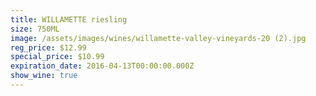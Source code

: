 ```yaml
---
title: WILLAMETTE riesling
size: 750ML
image: /assets/images/wines/willamette-valley-vineyards-20 (2).jpg
reg_price: $12.99
special_price: $10.99
expiration_date: 2016-04-13T00:00:00.000Z
show_wine: true
---
```



